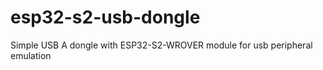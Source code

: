 # esp32-s2-usb-dongle
 Simple USB A dongle with ESP32-S2-WROVER module for usb peripheral emulation
